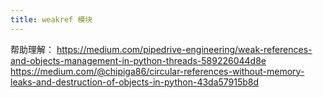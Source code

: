 ```yaml
---
title: weakref 模块
---
```


帮助理解：
    https://medium.com/pipedrive-engineering/weak-references-and-objects-management-in-python-threads-589226044d8e
    https://medium.com/@chipiga86/circular-references-without-memory-leaks-and-destruction-of-objects-in-python-43da57915b8d